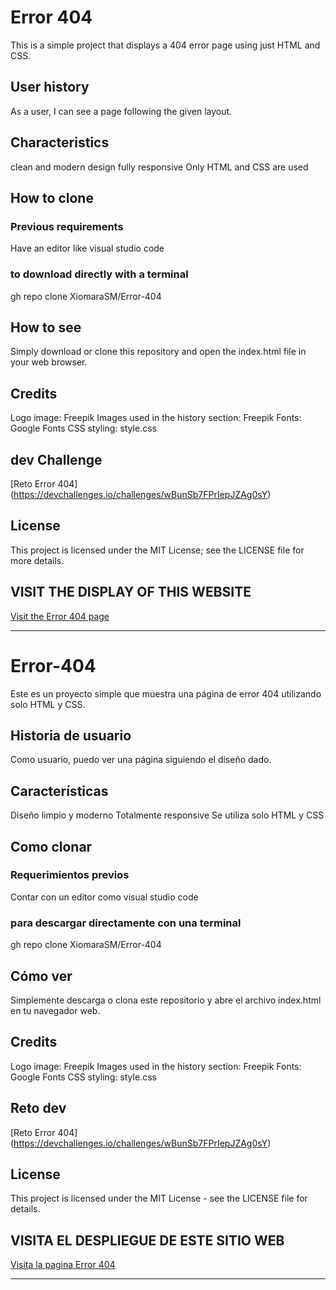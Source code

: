 # Error 404
This is a simple project that displays a 404 error page using just HTML and CSS.
## User history
As a user, I can see a page following the given layout.
## Characteristics
clean and modern design
fully responsive
Only HTML and CSS are used
## How to clone
### Previous requirements
Have an editor like visual studio code
### to download directly with a terminal
gh repo clone XiomaraSM/Error-404
## How to see
Simply download or clone this repository and open the index.html file in your web browser.
## Credits
Logo image: Freepik
Images used in the history section: Freepik
Fonts: Google Fonts
CSS styling: style.css
## dev Challenge
[Reto Error 404] (https://devchallenges.io/challenges/wBunSb7FPrIepJZAg0sY)
## License
This project is licensed under the MIT License; see the LICENSE file for more details.

## VISIT THE DISPLAY OF THIS WEBSITE
[Visit the Error 404 page](https://web-error-404.netlify.app/)
*************************************************************************************************************************************************************************
# Error-404
Este es un proyecto simple que muestra una página de error 404 utilizando solo HTML y CSS.
## Historia de usuario
Como usuario, puedo ver una página siguiendo el diseño dado.
## Características
Diseño limpio y moderno
Totalmente responsive
Se utiliza solo HTML y CSS
## Como clonar 
### Requerimientos previos
Contar con un editor como visual studio code
### para descargar directamente con una terminal
gh repo clone XiomaraSM/Error-404
## Cómo ver
Simplemente descarga o clona este repositorio y abre el archivo index.html en tu navegador web.
## Credits
Logo image: Freepik
Images used in the history section: Freepik
Fonts: Google Fonts
CSS styling: style.css

## Reto dev 
[Reto Error 404] (https://devchallenges.io/challenges/wBunSb7FPrIepJZAg0sY)

## License
This project is licensed under the MIT License - see the LICENSE file for details.

## VISITA EL DESPLIEGUE DE ESTE SITIO WEB 
[Visita la pagina Error 404](https://web-error-404.netlify.app/)
***************************************************************************************************************************************************************

